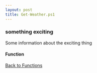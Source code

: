 ```yaml
---
layout: post
title: Get-Weather.ps1
---
```


### something exciting

Some information about the exciting thing

#### Function

<script async src="https://gist-it.appspot.com/github.com/BanterBoy/scripts-blog/blob/master/PowerShell/functions/Get-Weather.ps1" crossorigin="anonymous"></script>

<a href="/menu/_pages/functions.html">Back to Functions</a>
